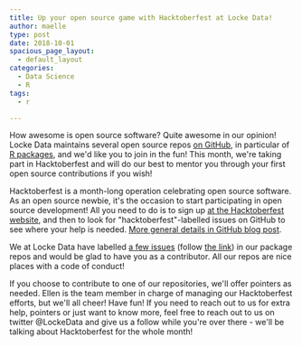 ```yaml
---
title: Up your open source game with Hacktoberfest at Locke Data!
author: maelle
type: post
date: 2018-10-01
spacious_page_layout:
  - default_layout
categories:
  - Data Science
  - R
tags:
  - r

---
```


How awesome is open source software? Quite awesome in our opinion! Locke Data maintains several open source repos [on GitHub](https://github.com/lockedata), in particular of [R packages](https://github.com/search?q=topic%3Ar-package+org%3Alockedata+fork%3Atrue), and we'd like you to join in the fun! This month, we're taking part in Hacktoberfest and will do our best to mentor you through your first open source contributions if you wish!

Hacktoberfest is a month-long operation celebrating open source software. As an open source newbie, it's the occasion to start participating in open source development! All you need to do is to sign up [at the Hacktoberfest website](https://hacktoberfest.digitalocean.com/), and then to look for "hacktoberfest"-labelled issues on GitHub to see where your help is needed. [More general details in GitHub blog post](https://blog.github.com/2018-09-24-hacktoberfest-is-back-and-celebrating-its-fifth-year/).

We at Locke Data have labelled [a few issues](https://github.com/search?q=user%3Alockedata+label%3Ahacktoberfest&state=open&type=Issues) (follow [the link](https://github.com/search?q=user%3Alockedata+label%3Ahacktoberfest&state=open&type=Issues)) in our package repos and would be glad to have you as a contributor. All our repos are nice places with a code of conduct!

If you choose to contribute to one of our repositories, we'll offer pointers as needed. Ellen is the team member in charge of managing our Hacktoberfest efforts, but we'll all cheer! Have fun! If you need to reach out to us for extra help, pointers or just want to know more, feel free to reach out to us on twitter @LockeData and give us a follow while you're over there - we'll be talking about Hacktoberfest for the whole month!
